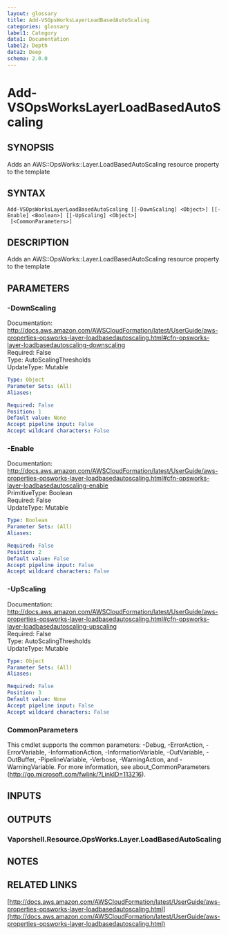 ```yaml
---
layout: glossary
title: Add-VSOpsWorksLayerLoadBasedAutoScaling
categories: glossary
label1: Category
data1: Documentation
label2: Depth
data2: Deep
schema: 2.0.0
---
```


# Add-VSOpsWorksLayerLoadBasedAutoScaling

## SYNOPSIS
Adds an AWS::OpsWorks::Layer.LoadBasedAutoScaling resource property to the template

## SYNTAX

```
Add-VSOpsWorksLayerLoadBasedAutoScaling [[-DownScaling] <Object>] [[-Enable] <Boolean>] [[-UpScaling] <Object>]
 [<CommonParameters>]
```

## DESCRIPTION
Adds an AWS::OpsWorks::Layer.LoadBasedAutoScaling resource property to the template

## PARAMETERS

### -DownScaling
Documentation: http://docs.aws.amazon.com/AWSCloudFormation/latest/UserGuide/aws-properties-opsworks-layer-loadbasedautoscaling.html#cfn-opsworks-layer-loadbasedautoscaling-downscaling    
Required: False    
Type: AutoScalingThresholds    
UpdateType: Mutable

```yaml
Type: Object
Parameter Sets: (All)
Aliases:

Required: False
Position: 1
Default value: None
Accept pipeline input: False
Accept wildcard characters: False
```

### -Enable
Documentation: http://docs.aws.amazon.com/AWSCloudFormation/latest/UserGuide/aws-properties-opsworks-layer-loadbasedautoscaling.html#cfn-opsworks-layer-loadbasedautoscaling-enable    
PrimitiveType: Boolean    
Required: False    
UpdateType: Mutable

```yaml
Type: Boolean
Parameter Sets: (All)
Aliases:

Required: False
Position: 2
Default value: False
Accept pipeline input: False
Accept wildcard characters: False
```

### -UpScaling
Documentation: http://docs.aws.amazon.com/AWSCloudFormation/latest/UserGuide/aws-properties-opsworks-layer-loadbasedautoscaling.html#cfn-opsworks-layer-loadbasedautoscaling-upscaling    
Required: False    
Type: AutoScalingThresholds    
UpdateType: Mutable

```yaml
Type: Object
Parameter Sets: (All)
Aliases:

Required: False
Position: 3
Default value: None
Accept pipeline input: False
Accept wildcard characters: False
```

### CommonParameters
This cmdlet supports the common parameters: -Debug, -ErrorAction, -ErrorVariable, -InformationAction, -InformationVariable, -OutVariable, -OutBuffer, -PipelineVariable, -Verbose, -WarningAction, and -WarningVariable.
For more information, see about_CommonParameters (http://go.microsoft.com/fwlink/?LinkID=113216).

## INPUTS

## OUTPUTS

### Vaporshell.Resource.OpsWorks.Layer.LoadBasedAutoScaling

## NOTES

## RELATED LINKS

[http://docs.aws.amazon.com/AWSCloudFormation/latest/UserGuide/aws-properties-opsworks-layer-loadbasedautoscaling.html](http://docs.aws.amazon.com/AWSCloudFormation/latest/UserGuide/aws-properties-opsworks-layer-loadbasedautoscaling.html)

